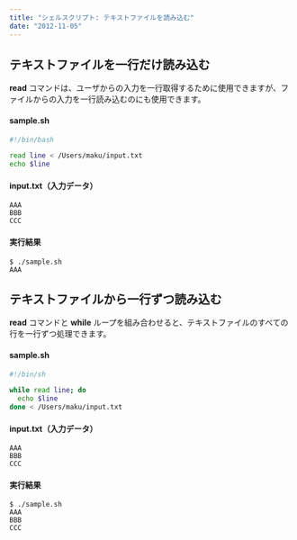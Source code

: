 ```yaml
---
title: "シェルスクリプト: テキストファイルを読み込む"
date: "2012-11-05"
---
```



テキストファイルを一行だけ読み込む
----

**read** コマンドは、ユーザからの入力を一行取得するために使用できますが、ファイルからの入力を一行読み込むのにも使用できます。

#### sample.sh

~~~ bash
#!/bin/bash

read line < /Users/maku/input.txt
echo $line
~~~

#### input.txt（入力データ）

~~~
AAA
BBB
CCC
~~~

#### 実行結果

~~~
$ ./sample.sh
AAA
~~~


テキストファイルから一行ずつ読み込む
----

**read** コマンドと **while** ループを組み合わせると、テキストファイルのすべての行を一行ずつ処理できます。

#### sample.sh

~~~ bash
#!/bin/sh

while read line; do
  echo $line
done < /Users/maku/input.txt
~~~

#### input.txt（入力データ）

~~~
AAA
BBB
CCC
~~~

#### 実行結果

~~~
$ ./sample.sh
AAA
BBB
CCC
~~~

